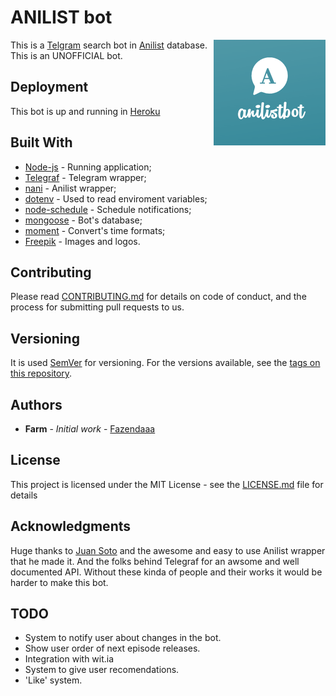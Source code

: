 # ANILIST bot

<img src="https://raw.githubusercontent.com/Fazendaaa/Anilist-bot/master/images/logo.png" alt="Anilist-bot logo" align="right" />

This is a [Telgram](https://telegram.org) search bot in [Anilist](https://anilist.co) database. This is an UNOFFICIAL bot.

## Deployment

This bot is up and running in [Heroku](https://www.heroku.com/home)

## Built With

* [Node-js](https://nodejs.org/en/) - Running application;
* [Telegraf](https://github.com/telegraf/telegraf) - Telegram wrapper;
* [nani](https://github.com/sotojuan/nani) - Anilist wrapper;
* [dotenv](https://github.com/motdotla/dotenv) - Used to read enviroment variables;
* [node-schedule](https://github.com/node-schedule/node-schedule) - Schedule notifications;
* [mongoose](http://mongoosejs.com) - Bot's database;
* [moment](https://momentjs.com) - Convert's time formats;
* [Freepik](http://www.freepik.com/) - Images and logos.

## Contributing

Please read [CONTRIBUTING.md](https://github.com/Fazendaaa/Anilist-bot/blob/master/CONTRIBUTING.md) for details on code of conduct, and the process for submitting pull requests to us.

## Versioning

It is used [SemVer](http://semver.org/) for versioning. For the versions available, see the [tags on this repository](https://github.com/Fazendaaa/Anilist-bot/tags). 

## Authors

* **Farm** - *Initial work* - [Fazendaaa](https://github.com/Fazendaaa)

## License

This project is licensed under the MIT License - see the [LICENSE.md](https://github.com/Fazendaaa/Anilist-bot/blob/master/LICENSE) file for details

## Acknowledgments

Huge thanks to [Juan Soto](https://github.com/sotojuan) and the awesome and easy to use Anilist wrapper that he made it. And the folks behind Telegraf for an awsome and well documented API. Without these kinda of people and their works it would be harder to make this bot.

## TODO

* System to notify user about changes in the bot.
* Show user order of next episode releases.
* Integration with wit.ia
* System to give user recomendations.
* 'Like' system.
